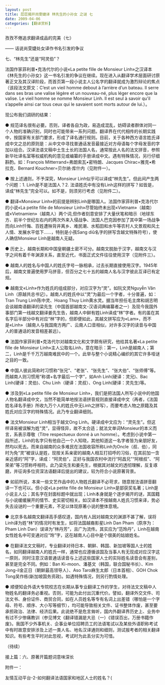 ```yaml
---
layout: post
title: 层层揭开尚雯婕译 林先生的小孙女 之谜 七
date: 2009-04-06
categories: [翻译赏析]  
---
```


孜孜不倦追求翻译成品的完美（七）

—— 话说尚雯婕处女译作书名引发的争议

七、“林先生”还是“阿灵伯”？



法国作家菲利普•克洛代尔的小说«La petite fille de Monsieur Linh»之汉译本《林先生的小孙女》这一书名引发的争议在继续。现在进入从翻译学术层面研讨原著正文及其汉译阶段，而首页第一段小说主人公名字的翻译就成为激烈辩论的焦点（该段法文原文：C’est un vieil homme debout à l’arrière d’un bateau. Il serre dans ses bras une valise légère et un nouveau-né, plus léger encore que la valise. Le vieil homme se nomme Monsieur Linh. Il est seul à savoir qu’il s’appelle ainsi car tous ceux qui le savaient sont morts autour de lui.）。

现公布我们调研的结果：

● 规范译名很有必要。否则，译者各自为政，易造成混乱，妨碍读者群体对同一个人物的准确识别，同时也可能带来一系列问题。翻译界在代代相传的长期实践中，按国家有关部门要求，形成了译名通行规则。目前，关于各种西方语言姓氏译成中文之总的原则是：从中文中寻找普通话发音最接近对方母语每个字母发音的字加以组合。汉译法语文稿中土生土长的法国人名，通常按此人名的法文拼音，参照新华社译名室等权威机构的意见或编纂的手册译成中文。遇有特殊情况，另行仔细斟酌。如：François Mitterrand=弗朗索瓦•密特朗、Jacques Chirac=雅克•希拉克、Bernard Kouchner=贝尔纳·库什内（见附件一）。

● 按上述通则，不予深究，Monsieur Linh似乎可以译成“林先生”。但此间产生两个问题：1. Linh是不是法国人？2. 法语姓氏中有没有Linh这样的拼写？如皆是，译成“林先生”完全可以。如不是，则须另行考虑（见附件二）。

● 翻译«Monsieur Linh»的前提是辨别Linh是哪国人。法国作家菲利普•克洛代尔的小说«La petite fille de Monsieur Linh»尽管始终未出现«Vietnam»（越南）或«Vietnamien»（越南人）两个词,但作者刻意安排了大量伏笔和暗示（地球东方、前半个世纪左右内的两次外来入侵战争、法国人巴克因参加了其中第一场战争而向Linh忏悔、百姓遭殃背井离乡、难民潮、水稻田和水牛等农村人文景观和风土人情、发展水平低下……，特别是小孩Sang diû名字的拼写含越文特殊符号），使人确信Monsieur Linh是越南人无疑。

● 历史上，越南长期和中国皇朝疆土密不可分。越南文脱胎于汉字，越南文与汉字之间有着千年渊源关系，直至近代，书面正式文件往往使用汉字（见附件三）。

● 越南人的姓名与中国人的姓氏字号一脉相承，过去长期直接使用汉字。1945年后，越南文普遍使用罗马拼音，但百分之七十五的越南人名与汉字彼此互译已有定规。

● 越南文«Linh»作为姓氏的组成部分，对应汉字为“灵”。如阮文灵Nguyễn Văn Linh（原越共总书记）。越南人的姓氏中以“灵”为最后一个字者，十分普遍，如：Tran Trung Linh陈中灵、Hoang Thuy Linh黄水灵。据当年担任毛主席和胡志明会谈越南语翻译的梁先生（中国首部越南文-汉语词典编纂者之一）及现今我国外事部门第一线越文翻译姜先生告，越南人中鲜有姓Linh译成“林”字者。有的虽在其名字后半部分中有对应“林”字的，但即便如此，其越文拼写应为«Lam»，而不是«Linh»（越南人与我国南方两广、云南人口音相似，对许多汉字的读音与中国人的普通话的发音相差甚远）。

● 法国作家菲利普•克洛代尔对越南文化和文字颇有研究，他给其名著«La petite fille de Monsieur Linh»主人公取名Linh，意在暗示：第一，Linh是越南人；第二，Linh是千千万万越南难民中的一个。此举与整个小说精心编织的其它许多哑谜之目的一致。

● 中国人彼此简称时习惯称“张兄”、“老张”、“张先生”、“张大伯”、“张师傅”等。而越南人则习惯用“称谓+名字最后一个字”，如Anh Linh(硬译：灵兄)、Bac Linh(硬译：灵伯)、Chu Linh（硬译：灵叔）、Ong Linh(硬译：灵先生)等。

● 涉及到«La petite fille de Monsieur Linh»，我们是把法国人所写小说中的他国人物名翻译成中文，当然不能简单地按法语拼音规则直接译成中文（再者，《法国姓名译名手册》所收九万个人的姓氏中无Linh之拼写），而要考虑人物之原籍及其姓氏对应汉字的特殊情况。此乃专业翻译细则。

● 法文Monsieur Linh相当于越文Ong Linh。硬译成中文应为：“灵先生”。但这样译易被误解为姓“灵”，显得怪异，故不太合适；就法文单词Monsieur的本义而言，系表示尊敬（Titre respectueux donné à un homme）。考虑到小说中第一段所述，Linh的名字只有他自己一个人知晓，其他知道这一名字者皆为亲朋好友，然均以死去。而来自越南的众多难民在法国收容所称Linh为Oncle（叔、伯），同时为免“灵”被误认是姓，现按关系亲密的越南人相互打招呼的习俗，在其前加一含亲近感的“阿”字，译成：“阿灵伯”，正好与我国农村中流行“阿昌兄”“阿根叔”、“阿荣弟”等习惯称呼相符。此乃梁先生和姜先生，根据其对越文的透彻理解，反复琢磨，并征询多位资深法语翻译后提出的建议，较为符合小说原著背景。

● 如前所说，本来一些文艺作品中的人物姓氏翻译不必苛求，随意按法语拼音翻译一下也可以。但小说«La petite fille de Monsieur Linh»是部获奖名著；Linh是小说主人公；其名字在封面标题中就出现；Linh本身就是个逐步揭开的谜，其国籍与小说缓缓展开的情节、史实密切相关。如汉译本不按越南人姓氏习惯来译，势必失去设谜的一个重要元素，不足以体现原著小说的整体意境。

● 北京多名越南文翻译高手感叹道，国内有人因对越南文的渊源不甚了解，误将Linh译为姓“林”的情况时有发生，如将法国越裔影星Linh Dan Pham（原序为：Pham Linh Dan）误译为“林丹芳”，且广为流传。其实应为“范玲丹”，Linh在越南女性姓名中可变通对应“玲”字，这在越南人心目中是个很美的姑娘姓名。

● 在翻译法文文稿时，专业翻译对待日本、朝鲜、韩国、新加坡等国人士的姓名，如同翻译越南人的姓氏一样，通常也应遵循该国及当事人有无现成对应汉字这一原则，同时注意汉语普通话读音与上述这些国家人士的实际姓名读音会有差别，甚至是完全不同。例如：Ban Ki-moon、潘基文（韩国，联合国秘书长）、Kim Jong-il金正日（朝鲜最高领导人）、Aso Taro麻生太郎（日本首相）、GOH Chok Tong吴作栋(新加坡国务资政)。如遇特殊情况，则另行酌情处理。

● 顺便知会外语大专院校志在长期从事专业翻译工作的学生，对待法文文稿中人物姓名的翻译务必重视。否则，可能为此付出沉重代价。譬如，翻译外交文件、司法文书、身份证件、商贸合同，如在人员姓名等专有名词上出差错（哪怕是一个字母、符号、顺序、大小写等细节），均可能导致相关文件、证书整体作废，甚至要承担政治、法律、经济后果。此说绝不是危言耸听，国内外翻译界历史上、业务中有过不少惨痛教训（参见博文《翻译错漏是大忌（一）《错误百出，万册书籍作废》。我国不少外事机关、企事业单位招聘员工的法语笔试以及某些外语职称考试中有时故意安排涉及上述一类人名、地名汉译通则和细则，测试报考者的相关翻译知识。有些考生平时对此忽视，考试时为此丢分实为可惜。

（待续）



接上篇：六、原著开篇题词意味深长



附件一：

友情互动平台-2-如何翻译法语国家和地区人士的姓名？(
